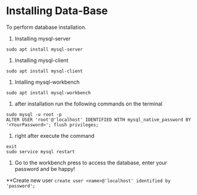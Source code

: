 # Installing Data-Base 

To perform database installation.

1. Installing mysql-server
```
sudo apt install mysql-server
```

1. Installing mysql-client
```
sudo apt install mysql-client
```

1. Intalling mysql-workbench
```
sudo apt install mysql-workbench
```

1. after installation run the following commands on the terminal
```
sudo mysql -u root -p
ALTER USER 'root'@'localhost' IDENTIFIED WITH mysql_native_password BY '<YourPassword>'; flush privileges;
```

1. right after execute the command
```
exit
sudo service mysql restart
```

1. Go to the workbench press to access the database, enter your password and be happy!

**Create new user
`create user <name>@'localhost' identified by 'password';`
